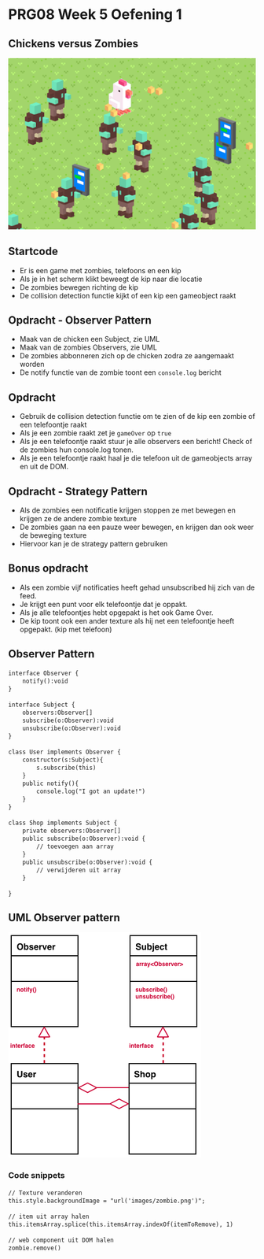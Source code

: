 # PRG08 Week 5 Oefening 1

## Chickens versus Zombies

![Chickens](docs/images/runchickenrun.png?raw=true "Run chicken, run")

## Startcode

- Er is een game met zombies, telefoons en een kip
- Als je in het scherm klikt beweegt de kip naar die locatie
- De zombies bewegen richting de kip
- De collision detection functie kijkt of een kip een gameobject raakt

## Opdracht -  Observer Pattern 

- Maak van de chicken een Subject, zie UML
- Maak van de zombies Observers, zie UML
- De zombies abbonneren zich op de chicken zodra ze aangemaakt worden
- De notify functie van de zombie toont een `console.log` bericht

## Opdracht 

- Gebruik de collision detection functie om te zien of de kip een zombie of een telefoontje raakt
- Als je een zombie raakt zet je `gameOver` op `true`
- Als je een telefoontje raakt stuur je alle observers een bericht! Check of de zombies hun console.log tonen.
- Als je een telefoontje raakt haal je die telefoon uit de gameobjects array en uit de DOM.

## Opdracht - Strategy Pattern

- Als de zombies een notificatie krijgen stoppen ze met bewegen en krijgen ze de andere zombie texture
- De zombies gaan na een pauze weer bewegen, en krijgen dan ook weer de beweging texture
- Hiervoor kan je de strategy pattern gebruiken

## Bonus opdracht

- Als een zombie vijf notificaties heeft gehad unsubscribed hij zich van de feed. 
- Je krijgt een punt voor elk telefoontje dat je oppakt.
- Als je alle telefoontjes hebt opgepakt is het ook Game Over.
- De kip toont ook een ander texture als hij net een telefoontje heeft opgepakt. (kip met telefoon)

## Observer Pattern

```
interface Observer {
    notify():void
}

interface Subject {
    observers:Observer[]
    subscribe(o:Observer):void
    unsubscribe(o:Observer):void
}

class User implements Observer {
    constructor(s:Subject){
        s.subscribe(this)
    }
    public notify(){
        console.log("I got an update!")
    }
}

class Shop implements Subject {
    private observers:Observer[]
    public subscribe(o:Observer):void {
        // toevoegen aan array
    }
    public unsubscribe(o:Observer):void {
        // verwijderen uit array
    }
    
}
```
## UML Observer pattern

![UML](docs/images/observer.png?raw=true "UML")


### Code snippets

```
// Texture veranderen
this.style.backgroundImage = "url('images/zombie.png')";

// item uit array halen
this.itemsArray.splice(this.itemsArray.indexOf(itemToRemove), 1)

// web component uit DOM halen
zombie.remove()
```

